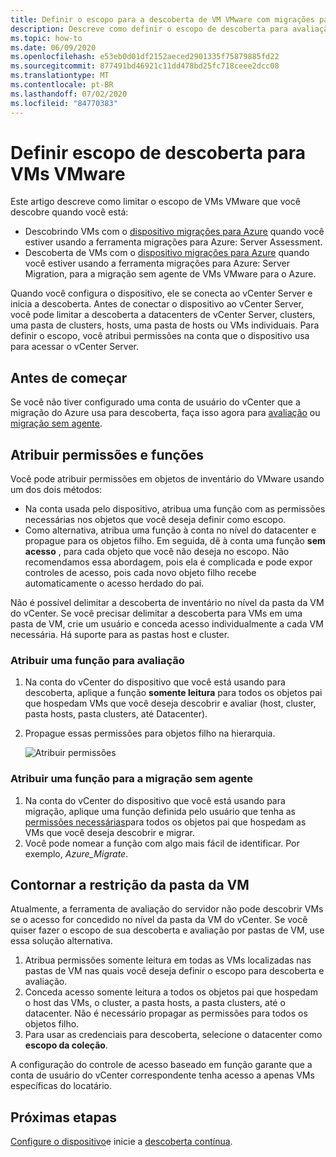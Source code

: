 ```yaml
---
title: Definir o escopo para a descoberta de VM VMware com migrações para Azure
description: Descreve como definir o escopo de descoberta para avaliação e migração de VM VMware com migrações para Azure.
ms.topic: how-to
ms.date: 06/09/2020
ms.openlocfilehash: e53eb0d01df2152aeced2901335f75879885fd22
ms.sourcegitcommit: 877491bd46921c11dd478bd25fc718ceee2dcc08
ms.translationtype: MT
ms.contentlocale: pt-BR
ms.lasthandoff: 07/02/2020
ms.locfileid: "84770383"
---
```

# <a name="set-discovery-scope-for-vmware-vms"></a>Definir escopo de descoberta para VMs VMware

Este artigo descreve como limitar o escopo de VMs VMware que você descobre quando você está:

- Descobrindo VMs com o [dispositivo migrações para Azure](migrate-appliance-architecture.md) quando você estiver usando a ferramenta migrações para Azure: Server Assessment.
- Descoberta de VMs com o [dispositivo migrações para Azure](migrate-appliance-architecture.md) quando você estiver usando a ferramenta migrações para Azure: Server Migration, para a migração sem agente de VMs VMware para o Azure.

Quando você configura o dispositivo, ele se conecta ao vCenter Server e inicia a descoberta. Antes de conectar o dispositivo ao vCenter Server, você pode limitar a descoberta a datacenters de vCenter Server, clusters, uma pasta de clusters, hosts, uma pasta de hosts ou VMs individuais. Para definir o escopo, você atribui permissões na conta que o dispositivo usa para acessar o vCenter Server.

## <a name="before-you-start"></a>Antes de começar

Se você não tiver configurado uma conta de usuário do vCenter que a migração do Azure usa para descoberta, faça isso agora para [avaliação](tutorial-prepare-vmware.md#set-up-permissions-for-assessment) ou [migração sem agente](tutorial-prepare-vmware.md#assign-permissions-to-an-account).


## <a name="assign-permissions-and-roles"></a>Atribuir permissões e funções

Você pode atribuir permissões em objetos de inventário do VMware usando um dos dois métodos:

- Na conta usada pelo dispositivo, atribua uma função com as permissões necessárias nos objetos que você deseja definir como escopo.
- Como alternativa, atribua uma função à conta no nível do datacenter e propague para os objetos filho. Em seguida, dê à conta uma função **sem acesso** , para cada objeto que você não deseja no escopo. Não recomendamos essa abordagem, pois ela é complicada e pode expor controles de acesso, pois cada novo objeto filho recebe automaticamente o acesso herdado do pai.

Não é possível delimitar a descoberta de inventário no nível da pasta da VM do vCenter. Se você precisar delimitar a descoberta para VMs em uma pasta de VM, crie um usuário e conceda acesso individualmente a cada VM necessária. Há suporte para as pastas host e cluster.


### <a name="assign-a-role-for-assessment"></a>Atribuir uma função para avaliação

1. Na conta do vCenter do dispositivo que você está usando para descoberta, aplique a função **somente leitura** para todos os objetos pai que hospedam VMs que você deseja descobrir e avaliar (host, cluster, pasta hosts, pasta clusters, até Datacenter).
2. Propague essas permissões para objetos filho na hierarquia.

    ![Atribuir permissões](./media/tutorial-assess-vmware/assign-perms.png)

### <a name="assign-a-role-for-agentless-migration"></a>Atribuir uma função para a migração sem agente

1. Na conta do vCenter do dispositivo que você está usando para migração, aplique uma função definida pelo usuário que tenha as [permissões necessárias](migrate-support-matrix-vmware-migration.md#vmware-requirements-agentless)para todos os objetos pai que hospedam as VMs que você deseja descobrir e migrar.
2. Você pode nomear a função com algo mais fácil de identificar. Por exemplo, <em>Azure_Migrate</em>.

## <a name="work-around-vm-folder-restriction"></a>Contornar a restrição da pasta da VM

Atualmente, a ferramenta de avaliação do servidor não pode descobrir VMs se o acesso for concedido no nível da pasta da VM do vCenter. Se você quiser fazer o escopo de sua descoberta e avaliação por pastas de VM, use essa solução alternativa.

1. Atribua permissões somente leitura em todas as VMs localizadas nas pastas de VM nas quais você deseja definir o escopo para descoberta e avaliação.
2. Conceda acesso somente leitura a todos os objetos pai que hospedam o host das VMs, o cluster, a pasta hosts, a pasta clusters, até o datacenter. Não é necessário propagar as permissões para todos os objetos filho.
3. Para usar as credenciais para descoberta, selecione o datacenter como **escopo da coleção**.


A configuração do controle de acesso baseado em função garante que a conta de usuário do vCenter correspondente tenha acesso a apenas VMs específicas do locatário.


## <a name="next-steps"></a>Próximas etapas

[Configure o dispositivo](how-to-set-up-appliance-vmware.md)e inicie a [descoberta contínua](how-to-set-up-appliance-vmware.md#start-continuous-discovery-by-providing-vcenter-server-and-vm-credential).
